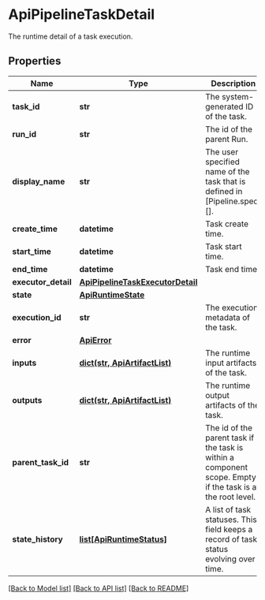 # ApiPipelineTaskDetail

The runtime detail of a task execution.
## Properties
Name | Type | Description | Notes
------------ | ------------- | ------------- | -------------
**task_id** | **str** | The system-generated ID of the task. | [optional] 
**run_id** | **str** | The id of the parent Run. | [optional] 
**display_name** | **str** | The user specified name of the task that is defined in [Pipeline.spec][]. | [optional] 
**create_time** | **datetime** | Task create time. | [optional] 
**start_time** | **datetime** | Task start time. | [optional] 
**end_time** | **datetime** | Task end time. | [optional] 
**executor_detail** | [**ApiPipelineTaskExecutorDetail**](ApiPipelineTaskExecutorDetail.md) |  | [optional] 
**state** | [**ApiRuntimeState**](ApiRuntimeState.md) |  | [optional] 
**execution_id** | **str** | The execution metadata of the task. | [optional] 
**error** | [**ApiError**](ApiError.md) |  | [optional] 
**inputs** | [**dict(str, ApiArtifactList)**](ApiArtifactList.md) | The runtime input artifacts of the task. | [optional] 
**outputs** | [**dict(str, ApiArtifactList)**](ApiArtifactList.md) | The runtime output artifacts of the task. | [optional] 
**parent_task_id** | **str** | The id of the parent task if the task is within a component scope. Empty if the task is at the root level. | [optional] 
**state_history** | [**list[ApiRuntimeStatus]**](ApiRuntimeStatus.md) | A list of task statuses. This field keeps a record of task status evolving over time. | [optional] 

[[Back to Model list]](../README.md#documentation-for-models) [[Back to API list]](../README.md#documentation-for-api-endpoints) [[Back to README]](../README.md)


